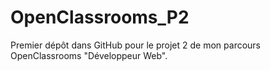 # OpenClassrooms_P2
Premier dépôt dans GitHub pour le projet 2 de mon parcours OpenClassrooms "Développeur Web".
